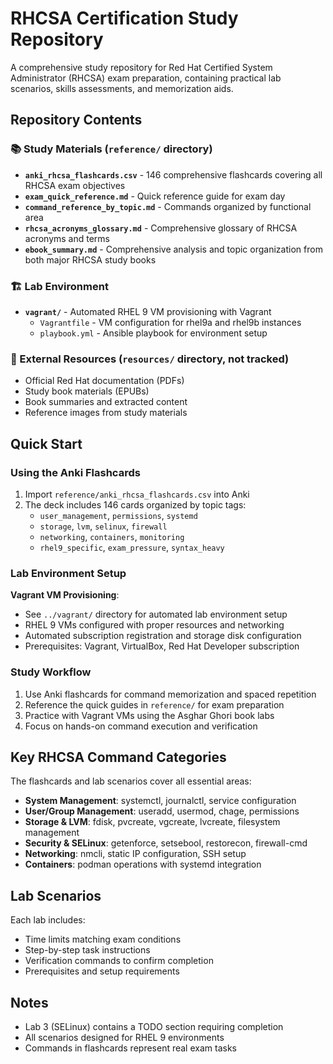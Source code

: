 # RHCSA Certification Study Repository

A comprehensive study repository for Red Hat Certified System Administrator (RHCSA) exam preparation, containing practical lab scenarios, skills assessments, and memorization aids.

## Repository Contents

### 📚 Study Materials (`reference/` directory)
- **`anki_rhcsa_flashcards.csv`** - 146 comprehensive flashcards covering all RHCSA exam objectives
- **`exam_quick_reference.md`** - Quick reference guide for exam day
- **`command_reference_by_topic.md`** - Commands organized by functional area
- **`rhcsa_acronyms_glossary.md`** - Comprehensive glossary of RHCSA acronyms and terms
- **`ebook_summary.md`** - Comprehensive analysis and topic organization from both major RHCSA study books

### 🏗️ Lab Environment
- **`vagrant/`** - Automated RHEL 9 VM provisioning with Vagrant
  - `Vagrantfile` - VM configuration for rhel9a and rhel9b instances
  - `playbook.yml` - Ansible playbook for environment setup

### 📖 External Resources (`resources/` directory, not tracked)
- Official Red Hat documentation (PDFs)  
- Study book materials (EPUBs)
- Book summaries and extracted content
- Reference images from study materials

## Quick Start

### Using the Anki Flashcards
1. Import `reference/anki_rhcsa_flashcards.csv` into Anki
2. The deck includes 146 cards organized by topic tags:
   - `user_management`, `permissions`, `systemd`
   - `storage`, `lvm`, `selinux`, `firewall`  
   - `networking`, `containers`, `monitoring`
   - `rhel9_specific`, `exam_pressure`, `syntax_heavy`

### Lab Environment Setup

**Vagrant VM Provisioning**:
- See `../vagrant/` directory for automated lab environment setup
- RHEL 9 VMs configured with proper resources and networking
- Automated subscription registration and storage disk configuration
- Prerequisites: Vagrant, VirtualBox, Red Hat Developer subscription

### Study Workflow
1. Use Anki flashcards for command memorization and spaced repetition
2. Reference the quick guides in `reference/` for exam preparation
3. Practice with Vagrant VMs using the Asghar Ghori book labs
4. Focus on hands-on command execution and verification

## Key RHCSA Command Categories

The flashcards and lab scenarios cover all essential areas:
- **System Management**: systemctl, journalctl, service configuration
- **User/Group Management**: useradd, usermod, chage, permissions
- **Storage & LVM**: fdisk, pvcreate, vgcreate, lvcreate, filesystem management
- **Security & SELinux**: getenforce, setsebool, restorecon, firewall-cmd
- **Networking**: nmcli, static IP configuration, SSH setup
- **Containers**: podman operations with systemd integration

## Lab Scenarios

Each lab includes:
- Time limits matching exam conditions
- Step-by-step task instructions
- Verification commands to confirm completion
- Prerequisites and setup requirements

## Notes
- Lab 3 (SELinux) contains a TODO section requiring completion
- All scenarios designed for RHEL 9 environments
- Commands in flashcards represent real exam tasks
